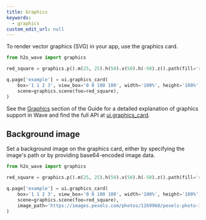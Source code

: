 ```yaml
---
title: Graphics
keywords:
  - graphics
custom_edit_url: null
---
```


To render vector graphics (SVG) in your app, use the graphics card.

```py
from h2o_wave import graphics

red_square = graphics.p().m(25, 25).h(50).v(50).h(-50).z().path(fill='red')

q.page['example'] = ui.graphics_card(
    box='1 1 2 3', view_box='0 0 100 100', width='100%', height='100%',
    scene=graphics.scene(foo=red_square),
)
```

See the [Graphics](https://wave.h2o.ai/docs/graphics) section of the Guide for a detailed explanation of graphics support in Wave and find the full API at [ui.graphics_card](http://wave.h2o.ai/docs/api/ui#graphics_card).

## Background image

Set a background image on the graphics card, either by specifying the image's path or by providing base64-encoded image data.

```py
from h2o_wave import graphics

red_square = graphics.p().m(25, 25).h(50).v(50).h(-50).z().path(fill='red')

q.page['example'] = ui.graphics_card(
    box='1 1 2 3', view_box='0 0 100 100', width='100%', height='100%',
    scene=graphics.scene(foo=red_square),
    image_path='https://images.pexels.com/photos/1269968/pexels-photo-1269968.jpeg?auto=compress',
)
```
